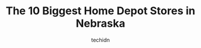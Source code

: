 ---
layout: ampstory
image: https://i0.wp.com/www.depkes.org/wp-content/uploads/2023/06/home-depot-0-in-nebraska-1685968732.jpeg?resize=640,853
author: techidn
featured: false
description: Discover the impressive array of Home Depot options in Nebraska, where you can find 10 of the largest Home Depot establishments in the area. From renowned classics to hidden gems, Nebraska o
title: The 10 Biggest Home Depot Stores in Nebraska
cover:
   title: The 10 Biggest Home Depot Stores in Nebraska
   subtitle: Rickpate
   background: https://www.depkes.org/wp-content/uploads/2023/06/home-depot-0-in-nebraska-1685968732.jpeg

pages: 
 - layout: thirds
   top: <h1>#1 The Home Depot</h1>
   bottom: "<p>I went to the pro desk today and worked with 2 of the best employees,  I have ever had the pleasure of working with.   Mike and Shiloh, are such an asset to Home Depot.  </p>"
   background: https://www.depkes.org/wp-content/uploads/2023/06/home-depot-1-in-nebraska-1685968733.jpeg
   backgroundblur: true
 - layout: thirds
   top: <h1>#2 The Home Depot</h1>
   bottom: "<p>3300 N 27th St, Lincoln, NE 68521, United States</p>"
   background: https://www.depkes.org/wp-content/uploads/2023/06/home-depot-2-in-nebraska-1685968733.jpeg
   cta:
      link: https://www.depkes.org/blog/the-10-biggest-home-depot-stores-in-nebraska/
      text: The 10 Biggest Home Depot Stores in Nebraska
 - layout: thirds
   top: <h1>#3 The Home Depot</h1>
   bottom: "<p>6800 S 70th St, Lincoln, NE 68516, United States</p>"
   background: https://www.depkes.org/wp-content/uploads/2023/06/home-depot-3-in-nebraska-1685968734.jpeg
   cta:
      link: https://www.depkes.org/blog/the-10-biggest-home-depot-stores-in-nebraska/
      text: The 10 Biggest Home Depot Stores in Nebraska
 - layout: thirds
   top: <h1>#4 The Home Depot</h1>
   bottom: "<p>3950 N 144th St, Omaha, NE 68116, United States</p>"
   background: https://images.unsplash.com/photo-1620421680010-0766ff230392?ixlib=rb-4.0.3&ixid=MnwxMjA3fDB8MHxwaG90by1wYWdlfHx8fGVufDB8fHx8&auto=format&fit=crop&w=640&h=853&q=80
   cta:
      link: https://www.depkes.org/blog/the-10-biggest-home-depot-stores-in-nebraska/
      text: The 10 Biggest Home Depot Stores in Nebraska
 - layout: thirds
   top: <h1>#5 The Home Depot</h1>
   bottom: "<p>Home Depot, 712 N Washington St, Papillion, NE 68046, United States</p>"
   background: https://images.unsplash.com/photo-1527066579998-dbbae57f45ce?ixlib=rb-4.0.3&ixid=MnwxMjA3fDB8MHxwaG90by1wYWdlfHx8fGVufDB8fHx8&auto=format&fit=crop&w=640&h=853&q=80
   cta:
      link: https://www.depkes.org/blog/the-10-biggest-home-depot-stores-in-nebraska/
      text: The 10 Biggest Home Depot Stores in Nebraska
 - layout: thirds
   top: <h1>#6 The Home Depot</h1>
   bottom: "<p>911 Allen Dr, Grand Island, NE 68803, United States</p>"
   background: https://images.unsplash.com/photo-1522441815192-d9f04eb0615c?ixlib=rb-4.0.3&ixid=MnwxMjA3fDB8MHxwaG90by1wYWdlfHx8fGVufDB8fHx8&auto=format&fit=crop&w=640&h=853&q=80
   cta:
      link: https://www.depkes.org/blog/the-10-biggest-home-depot-stores-in-nebraska/
      text: The 10 Biggest Home Depot Stores in Nebraska
 - layout: thirds
   top: <h1>#7 The Home Depot</h1>
   bottom: "<p>3102 Ave I, Scottsbluff, NE 69361, United States</p>"
   background: https://images.unsplash.com/photo-1614648718611-0635f29016cb?ixlib=rb-4.0.3&ixid=MnwxMjA3fDB8MHxwaG90by1wYWdlfHx8fGVufDB8fHx8&auto=format&fit=crop&w=640&h=853&q=80
   cta:
      link: https://www.depkes.org/blog/the-10-biggest-home-depot-stores-in-nebraska/
      text: The 10 Biggest Home Depot Stores in Nebraska
 - layout: thirds
   middle: Continue reading...
   background: https://images.unsplash.com/photo-1618556658017-fd9c732d1360?ixlib=rb-4.0.3&ixid=MnwxMjA3fDB8MHxwaG90by1wYWdlfHx8fGVufDB8fHx8&auto=format&fit=crop&w=640&h=853&q=80
   cta:
      link: https://www.depkes.org/blog/the-10-biggest-home-depot-stores-in-nebraska/
      text: The 10 Biggest Home Depot Stores in Nebraska
      
---